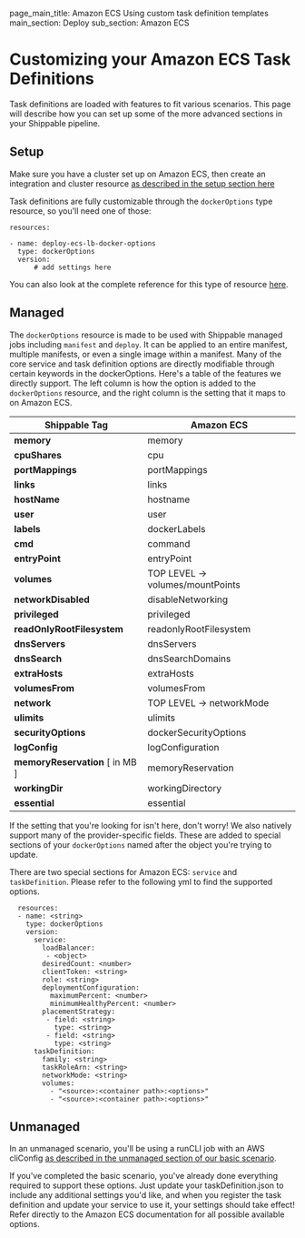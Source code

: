 page_main_title: Amazon ECS Using custom task definition templates
main_section: Deploy
sub_section: Amazon ECS

# Customizing your Amazon ECS Task Definitions

Task definitions are loaded with features to fit various scenarios. This page will describe how you can set up some of the more advanced sections in your Shippable pipeline.

## Setup

Make sure you have a cluster set up on Amazon ECS, then create an integration and cluster resource [as described in the setup section here](./amazon-ecs)

Task definitions are fully customizable through the `dockerOptions` type resource, so you'll need one of those:
```
resources:

- name: deploy-ecs-lb-docker-options
  type: dockerOptions
  version:
      # add settings here

```
You can also look at the complete reference for this type of resource [here](../reference/resource-dockeroptions).

## Managed

The `dockerOptions` resource is made to be used with Shippable managed jobs including `manifest` and `deploy`.  It can be applied to an entire manifest, multiple manifests, or even a single image within a manifest.  Many of the core service and task definition options are directly modifiable through certain keywords in the dockerOptions.  Here's a table of the features we directly support.  The left column is how the option is added to the `dockerOptions` resource, and the right column is the setting that it maps to on Amazon ECS.

| Shippable Tag | Amazon ECS |
|-|-|
| **memory** | memory |
| **cpuShares**  | cpu|
| **portMappings** | portMappings|
| **links**  | links|
| **hostName** | hostname|
| **user** | user|
| **labels** | dockerLabels|
| **cmd** | command |
| **entryPoint** | entryPoint|
| **volumes** | TOP LEVEL -> volumes/mountPoints |
| **networkDisabled** | disableNetworking|
| **privileged** | privileged |
| **readOnlyRootFilesystem** | readonlyRootFilesystem |
| **dnsServers** | dnsServers |
| **dnsSearch** | dnsSearchDomains |
| **extraHosts** | extraHosts |
| **volumesFrom** | volumesFrom |
| **network** | TOP LEVEL -> networkMode |
| **ulimits** | ulimits |
| **securityOptions** | dockerSecurityOptions |
| **logConfig** | logConfiguration |
| **memoryReservation**  [ in MB ]  | memoryReservation |
| **workingDir** | workingDirectory |
| **essential** | essential |


If the setting that you're looking for isn't here, don't worry! We also natively support many of the provider-specific fields.  These are added to special sections of your `dockerOptions` named after the object you're trying to update.

There are two special sections for Amazon ECS: `service` and `taskDefinition`. Please refer to the following yml to find the supported options.
```
  resources:
  - name: <string>
    type: dockerOptions
    version:
      service:
        loadBalancer:
         - <object>
        desiredCount: <number>
        clientToken: <string>
        role: <string>
        deploymentConfiguration:
          maximumPercent: <number>
          minimumHealthyPercent: <number>
        placementStrategy:
         - field: <string>
           type: <string>
         - field: <string>
           type: <string>
      taskDefinition:
        family: <string>
        taskRoleArn: <string>
        networkMode: <string>
        volumes:
          - "<source>:<container path>:<options>"
          - "<source>:<container path>:<options>"
```

## Unmanaged

In an unmanaged scenario, you'll be using a runCLI job with an AWS cliConfig [as described in the unmanaged section of our basic scenario](./amazon-ecs#unmanaged-deployments).

If you've completed the basic scenario, you've already done everything required to support these options.  Just update your taskDefinition.json to include any additional settings you'd like, and when you register the task definition and update your service to use it, your settings should take effect! Refer directly to the Amazon ECS documentation for all possible available options.
